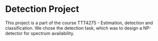 Detection Project
================

This project is a part of the course TTT4275 - Estimation, detection and classification.
We chose the detection task, which was to design a NP-detector for spectrum availability.